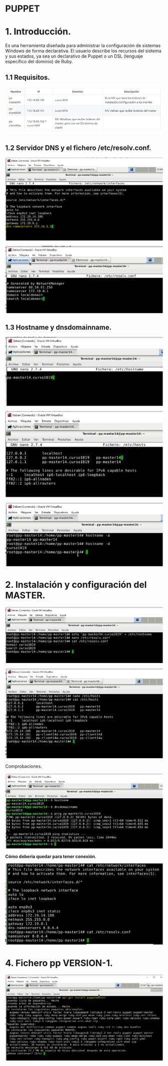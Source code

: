# PUPPET

# 1. Introducción.

Es una herramienta diseñada para administrar la configuración de sistemas Windows de forma declarativa. El usuario describe los recursos del sistema y sus estados, ya sea un declarativo de Puppet o un DSL (lenguaje específico del dominio) de Ruby.

## 1.1 Requisitos.

![](./img/0.PNG)

## 1.2 Servidor DNS y el fichero /etc/resolv.conf.

![image](./img/1.PNG)

![image](./img/2.PNG)

## 1.3 Hostname y dnsdomainname.

![](./img/3.PNG)

![](./img/4.PNG)

![](./img/5.PNG)

# 2. Instalación y configuración del MASTER.

![](./img/6.PNG)

![](./img/7.PNG)

Comprobaciones.

![](./img/8.PNG)

**Cómo deberia quedar para tener conexión.**

![](./img/9.PNG)

# 4. Fichero pp VERSION-1.

![image](./img/10.PNG)
